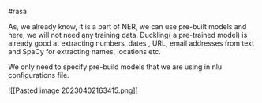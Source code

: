 #rasa 



As, we already know, it is a part of NER, we can use pre-built models and here, we will not need any training data. Duckling( a pre-trained model) is already good at extracting numbers, dates , URL, email addresses from text and SpaCy for extracting names, locations etc. 

We only need to specify pre-build models that we are using in nlu configurations file. 

![[Pasted image 20230402163415.png]]